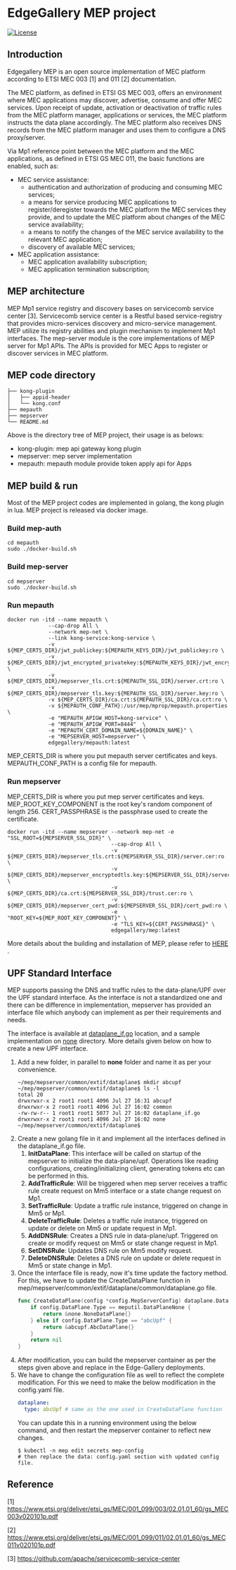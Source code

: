 # EdgeGallery MEP project

[![License](https://img.shields.io/badge/License-Apache%202.0-blue.svg)](https://opensource.org/licenses/Apache-2.0)

## Introduction

Edgegallery MEP is an open source implementation of MEC platform according to ETSI MEC 003 [1] and 011 [2]
documentation.

The MEC platform, as defined in ETSI GS MEC 003, offers an environment where MEC applications may discover, advertise,
consume and offer MEC services. Upon receipt of update, activation or deactivation of traffic rules from the MEC
platform manager, applications or services, the MEC platform instructs the data plane accordingly. The MEC platform also
receives DNS records from the MEC platform manager and uses them to configure a DNS proxy/server.

Via Mp1 reference point between the MEC platform and the MEC applications, as defined in ETSI GS MEC 011, the basic
functions are enabled, such as:

* MEC service assistance:
    - authentication and authorization of producing and consuming MEC services;
    - a means for service producing MEC applications to register/deregister towards the MEC platform the MEC services
      they provide, and to update the MEC platform about changes of the MEC service availability;
    - a means to notify the changes of the MEC service availability to the relevant MEC application;
    - discovery of available MEC services;
* MEC application assistance:
    - MEC application availability subscription;
    - MEC application termination subscription;

## MEP architecture

MEP Mp1 service registry and discovery bases on servicecomb service center [3]. Servicecomb service center is a Restful
based service-registry that provides micro-services discovery and micro-service management. MEP utilize its registry
abilities and plugin mechanism to implement Mp1 interfaces. The mep-server module is the core implementations of MEP
server for Mp1 APIs. The APIs is provided for MEC Apps to register or discover services in MEC platform.

## MEP code directory

```
├── kong-plugin
│   ├── appid-header
│   └── kong.conf
├── mepauth
├── mepserver
└── README.md

```

Above is the directory tree of MEP project, their usage is as belows:

- kong-plugin: mep api gateway kong plugin
- mepserver: mep server implementation
- mepauth: mepauth module provide token apply api for Apps

## MEP build & run

Most of the MEP project codes are implemented in golang, the kong plugin in lua. MEP project is released via docker
image.

### Build mep-auth

```
cd mepauth
sudo ./docker-build.sh

```

### Build mep-server

```
cd mepserver
sudo ./docker-build.sh
```

### Run mepauth

```
docker run -itd --name mepauth \
             --cap-drop All \
             --network mep-net \
             --link kong-service:kong-service \
             -v ${MEP_CERTS_DIR}/jwt_publickey:${MEPAUTH_KEYS_DIR}/jwt_publickey:ro \
             -v ${MEP_CERTS_DIR}/jwt_encrypted_privatekey:${MEPAUTH_KEYS_DIR}/jwt_encrypted_privatekey:ro \
             -v ${MEP_CERTS_DIR}/mepserver_tls.crt:${MEPAUTH_SSL_DIR}/server.crt:ro \
             -v ${MEP_CERTS_DIR}/mepserver_tls.key:${MEPAUTH_SSL_DIR}/server.key:ro \
             -v ${MEP_CERTS_DIR}/ca.crt:${MEPAUTH_SSL_DIR}/ca.crt:ro \
             -v ${MEPAUTH_CONF_PATH}:/usr/mep/mprop/mepauth.properties \
             -e "MEPAUTH_APIGW_HOST=kong-service" \
             -e "MEPAUTH_APIGW_PORT=8444"  \
             -e "MEPAUTH_CERT_DOMAIN_NAME=${DOMAIN_NAME}" \
             -e "MEPSERVER_HOST=mepserver" \
             edgegallery/mepauth:latest
```

MEP_CERTS_DIR is where you put mepauth server certificates and keys. MEPAUTH_CONF_PATH is a config file for mepauth.

### Run mepserver

MEP_CERTS_DIR is where you put mep server certificates and keys. MEP_ROOT_KEY_COMPONENT is the root key's random
component of length 256. CERT_PASSPHRASE is the passphrase used to create the certificate.

```
docker run -itd --name mepserver --network mep-net -e "SSL_ROOT=${MEPSERVER_SSL_DIR}" \
                                 --cap-drop All \
                                 -v ${MEP_CERTS_DIR}/mepserver_tls.crt:${MEPSERVER_SSL_DIR}/server.cer:ro \
                                 -v ${MEP_CERTS_DIR}/mepserver_encryptedtls.key:${MEPSERVER_SSL_DIR}/server_key.pem:ro \
                                 -v ${MEP_CERTS_DIR}/ca.crt:${MEPSERVER_SSL_DIR}/trust.cer:ro \
                                 -v ${MEP_CERTS_DIR}/mepserver_cert_pwd:${MEPSERVER_SSL_DIR}/cert_pwd:ro \
                                 -e "ROOT_KEY=${MEP_ROOT_KEY_COMPONENT}" \
                                 -e "TLS_KEY=${CERT_PASSPHRASE}" \
                                 edgegallery/mep:latest
```

More details about the building and installation of MEP, please refer
to [HERE](https://gitee.com/edgegallery/docs/blob/master/Projects/MEP/EdgeGallery%E6%9C%AC%E5%9C%B0%E5%BC%80%E5%8F%91%E9%AA%8C%E8%AF%81%E6%9C%8D%E5%8A%A1%E8%AF%B4%E6%98%8E%E4%B9%A6.md#EG-LDVS-MEP%E9%83%A8%E7%BD%B2%E6%8C%87%E5%AF%BC)
.

## UPF Standard Interface

MEP supports passing the DNS and traffic rules to the data-plane/UPF over the UPF standard interface. As the interface
is not a standardized one and there can be difference in implementation, mepserver has provided an interface file which
anybody can implement as per their requirements and needs.

The interface is available
at [dataplane_if.go](https://gitee.com/edgegallery/mep/blob/master/mepserver/common/extif/dataplane/dataplane_if.go)
location, and a sample implementation
on [none](https://gitee.com/edgegallery/mep/blob/master/mepserver/common/extif/dataplane/none) directory. More details
given below on how to create a new UPF interface.

1. Add a new folder, in parallel to **none** folder and name it as per your convenience.
   ```shell
   ~/mep/mepserver/common/extif/dataplane$ mkdir abcupf
   ~/mep/mepserver/common/extif/dataplane$ ls -l
   total 20
   drwxrwxr-x 2 root1 root1 4096 Jul 27 16:31 abcupf
   drwxrwxr-x 2 root1 root1 4096 Jul 27 16:02 common
   -rw-rw-r-- 1 root1 root1 5077 Jul 27 16:02 dataplane_if.go
   drwxrwxr-x 2 root1 root1 4096 Jul 27 16:02 none
   ~/mep/mepserver/common/extif/dataplane$
   ```
2. Create a new golang file in it and implement all the interfaces defined in the dataplane_if.go file.
    1. **InitDataPlane**: This interface will be called on startup of the mepserver to initialize the data-plane/upf.
       Operations like reading configurations, creating/initializing client, generating tokens etc can be performed in
       this.
    2. **AddTrafficRule**: Will be triggered when mep server receives a traffic rule create request on Mm5 interface or
       a state change request on Mp1.
    3. **SetTrafficRule**: Update a traffic rule instance, triggered on change in Mm5 or Mp1.
    4. **DeleteTrafficRule**: Deletes a traffic rule instance, triggered on update or delete on Mm5 or update request in
       Mp1.
    5. **AddDNSRule**: Creates a DNS rule in data-plane/upf. Triggered on create or modify request on Mm5 or state
       change request in Mp1.
    6. **SetDNSRule**: Updates DNS rule on Mm5 modify request.
    7. **DeleteDNSRule**: Deletes a DNS rule on update or delete request in Mm5 or state change in Mp1.
3. Once the interface file is ready, now it's time update the factory method. For this, we have to update the
   CreateDataPlane function in mep/mepserver/common/extif/dataplane/common/dataplane.go file.
   ```go
   func CreateDataPlane(config *config.MepServerConfig) dataplane.DataPlane {
       if config.DataPlane.Type == meputil.DataPlaneNone {
           return &none.NoneDataPlane{}
       } else if config.DataPlane.Type == "abcUpf" {
           return &abcupf.AbcDataPlane{}
       }
       return nil
   }
   ```
4. After modification, you can build the mepserver container as per the steps given above and replace in the
   Edge-Gallery deployments.
5. We have to change the configuration file as well to reflect the complete modification. For this we need to make the
   below modification in the config.yaml file.
   ```yaml
   dataplane:
     type: abcUpf # same as the one used in CreateDataPlane function
   ```
   You can update this in a running environment using the below command, and then restart the mepserver container to
   reflect new changes.
   ```shell
   $ kubectl -n mep edit secrets mep-config 
   # then replace the data: config.yaml section with updated config file.
   ```

## Reference

[1] https://www.etsi.org/deliver/etsi_gs/MEC/001_099/003/02.01.01_60/gs_MEC003v020101p.pdf

[2] https://www.etsi.org/deliver/etsi_gs/MEC/001_099/011/02.01.01_60/gs_MEC011v020101p.pdf

[3] https://github.com/apache/servicecomb-service-center
